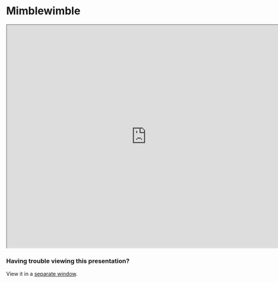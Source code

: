 # Mimblewimble

<iframe width=750 height=600 src="https://gitpitch.com/tari-labs/tari-university/master?p=/src/protocols/mimblewimble-1#/"></iframe>

### Having trouble viewing this presentation?

View it in a [separate window](https://gitpitch.com/tari-labs/tari-university/master?p=/src/protocols/mimblewimble-1#/).
